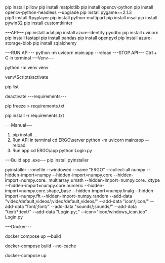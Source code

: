 pip install pillow
pip install matplotlib
pip install opencv-python
pip install opencv-python-headless --upgrade
pip install pygame==2.1.3  
pip3 install ffpyplayer
pip install python-multipart
pip install msal
pip install pywin32
pip install customtkinter

---API---
pip install adal
pip install azure-identity pyodbc
pip install uvicorn
pip install fastapi
pip install pandas
pip install openpyxl
pip install azure-storage-blob
pip install sqlalchemy

---RUN API---
python -m uvicorn main:app --reload
---STOP API---
Ctrl + C in terminal
---Venv---
<!-- เข้าสู่โหมด venv เพื่อคำสั่ง pip install จะติดตั้ง package ลงใน venv แทนที่จะลงใน Python หลักของเครื่อง -->
<!-- สร้าง -->
python -m venv venv
<!-- เข้า -->
venv\Scripts\activate
<!-- ตรวจสอบแพ็กเกจที่ติดติ้ง -->
pip list
<!-- ออก -->
deactivate
---requirements---
<!-- อัพเดตว่า pip อะไรไปบ้างใน venv -->
pip freeze > requirements.txt
<!-- ติดตั้งทุก pip install -->
pip install -r requirements.txt

---Manual---
1. pip install ...
2. Run API in terminal
cd ERGO\server
python -m uvicorn main:app --reload
3. Run app
cd ERGO\app
python Login.py

---Build app .exe---
pip install pyinstaller

pyinstaller --onefile --windowed --name "ERGO" --collect-all numpy --hidden-import=numpy --hidden-import=numpy.core --hidden-import=numpy.core._multiarray_umath --hidden-import=numpy.core._dtype --hidden-import=numpy.core.numeric --hidden-import=numpy.core.shape_base --hidden-import=numpy.linalg --hidden-import=numpy.fft --hidden-import=numpy.random --add-data "video/default_videos/;video/default_videos/" --add-data "icon/;icon/" --add-data "font/;font/" --add-data "sounds/;sounds/" --add-data "text/*;text/" --add-data "Login.py;." --icon="icon/windows_icon.ico" Login.py


---Docker---
<!-- สร้าง container และ รัน-->
docker compose up --build
<!-- สร้าง container -->
docker-compose build --no-cache
<!-- run container -->
docker-compose up


